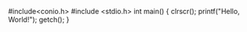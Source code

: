 #include<conio.h>
#include <stdio.h>
int main() 
{
   clrscr();
   printf("Hello, World!");
   getch();
}

